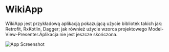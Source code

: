 # WikiApp
WikiApp jest przykładową aplikacją pokazującą użycie bibliotek takich jak: Retrofit, RxKotlin, Dagger; jak również użycie wzorca projektowego Model-View-Presenter.Aplikacja nie jest jeszcze skończona.

![App Screenshot](https://i.imgur.com/BD9XwqK.jpg)
